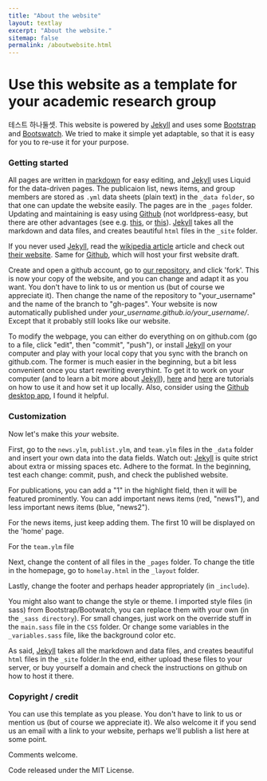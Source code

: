 ```yaml
---
title: "About the website"
layout: textlay
excerpt: "About the website."
sitemap: false
permalink: /aboutwebsite.html
---
```


# Use this website as a template for your academic research group

테스트 하나둘셋. This website is powered by [Jekyll](https://jekyllrb.com) and uses some [Bootstrap](http://www.getbootstrap.com) and  [Bootswatch](http://www.bootswatch.com). We tried to make it simple yet adaptable, so that it is easy for you to re-use it for your purpose. 

### Getting started
All pages are written in [markdown](https://github.com/adam-p/markdown-here/wiki/Markdown-Cheatsheet) for easy editing, and [Jekyll](https://jekyllrb.com) uses Liquid for the data-driven pages. The publicaion list, news items, and group members are stored as `.yml` data sheets (plain text) in the `_data folder`, so that one can update the website easily. The pages are in the `_pages` folder. Updating and maintaining is easy using [Github](http://www.github.com) (not worldpress-easy, but there are other advantages (see e.g. [this](https://www.taniarascia.com/make-a-static-website-with-jekyll/), or [this](http://www.webdesignerdepot.com/2015/11/jekyll-against-the-rest-of-the-world/)). [Jekyll](https://jekyllrb.com) takes all the markdown and data files, and creates beautiful `html` files in the `_site` folder.

If you never used [Jekyll](https://jekyllrb.com), read the [wikipedia article](https://en.wikipedia.org/wiki/Jekyll_(software)) article and check out [their website](https://jekyllrb.com). Same for [Github](http://www.github.com), which will host your first website draft. 

Create and open a github account, go to [our repository](https://github.com/allanlab/allanlab), and click 'fork'. This is now your copy of the website, and you can change and adapt it as you want. You don't have to link to us or mention us (but of course we appreciate it). Then change the name of the repository to "your_username" and the name of the branch to "gh-pages".  Your website is now automatically published under *your_username.github.io/your_username/*. Except that it probably still looks like our website. 

To modify the webpage, you can either do everything on on github.com (go to a file, click "edit", then "commit", "push"), or install  [Jekyll](https://jekyllrb.com) on your computer and play with your local copy that you sync with the branch on github.com.  The former is much easier in the beginning, but a bit less convenient once you start rewriting everythint. To get it to work on your computer (and to learn a bit more about [Jekyll](https://jekyllrb.com)), [here](https://www.taniarascia.com/make-a-static-website-with-jekyll/) and [here](https://scotch.io/tutorials/getting-started-with-jekyll-plus-a-free-bootstrap-3-starter-theme) are tutorials on how to use it and how set it up locally. Also, consider using the [Github desktop app](http://www.desktop.github.com), I found it helpful.  

### Customization
Now let's make this *your* website. 

First, go to the `news.ylm`, `publist.ylm`, and `team.ylm` files in the `_data` folder and insert your own data into the data fields. Watch out:  [Jekyll](https://jekyllrb.com) is quite strict about extra or missing spaces etc. Adhere to the format. In the beginning, test each change: commit, push, and check the published website.

For publications, you can add a "1" in the highlight field, then it will be featured prominently. You can add important  news items (red, "news1"), and less important  news items (blue, "news2").

For the news items, just keep adding them. The first 10 will be displayed on the 'home' page.

For the `team.ylm` file

Next, change the content of all files in the `_pages` folder.  To change the title in the homepage, go to `homelay.html` in the `_layout` folder.

Lastly, change the footer and perhaps header appropriately (in `_include`).

You might also want to change the style or theme. I imported style files (in sass) from Bootstrap/Bootwatch, you can replace them with your own (in the `_sass directory`). For small changes, just work on the override stuff in the `main.sass` file in the `CSS` folder. Or change some variables in the `_variables.sass` file, like the background color etc. 

As said, [Jekyll](https://jekyllrb.com) takes all the markdown and data files, and creates beautiful `html` files in the `_site` folder.In the end, either upload these files  to your server, or buy yourself a domain and check the instructions on github on how to host it there.

### Copyright / credit

You can use this template as you please. You don't have to link to us or mention us (but of course we appreciate it). We also welcome it if you send us an email with a link to your website, perhaps we'll publish a list here at some point. 

Comments welcome.

Code released under the MIT License. 



